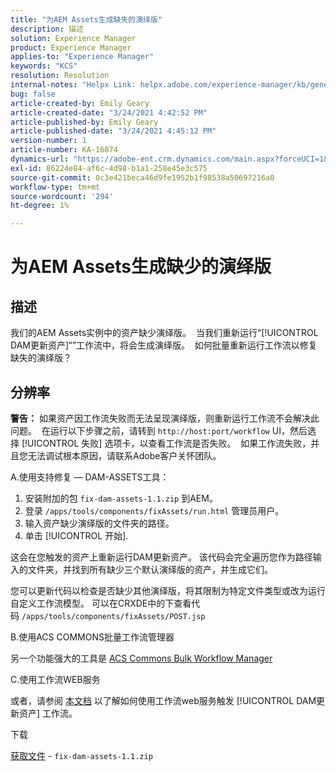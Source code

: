 ```yaml
---
title: "为AEM Assets生成缺失的演绎版"
description: 描述
solution: Experience Manager
product: Experience Manager
applies-to: "Experience Manager"
keywords: "KCS"
resolution: Resolution
internal-notes: "Helpx Link: helpx.adobe.com/experience-manager/kb/generating-the-missing-renditions-for-aem-assets.html"
bug: false
article-created-by: Emily Geary
article-created-date: "3/24/2021 4:42:52 PM"
article-published-by: Emily Geary
article-published-date: "3/24/2021 4:45:12 PM"
version-number: 1
article-number: KA-16874
dynamics-url: "https://adobe-ent.crm.dynamics.com/main.aspx?forceUCI=1&pagetype=entityrecord&etn=knowledgearticle&id=59bcb0f3-bf8c-eb11-a812-000d3a58b9d1"
exl-id: 86224e84-af6c-4d98-b1a1-258e45e3c575
source-git-commit: 0c3e421beca46d9fe1952b1f98538a50697216a0
workflow-type: tm+mt
source-wordcount: '294'
ht-degree: 1%

---
```


# 为AEM Assets生成缺少的演绎版

## 描述


我们的AEM Assets实例中的资产缺少演绎版。  当我们重新运行“[!UICONTROL DAM更新资产]“”工作流中，将会生成演绎版。  如何批量重新运行工作流以修复缺失的演绎版？


## 分辨率


<b>警告：</b> 如果资产因工作流失败而无法呈现演绎版，则重新运行工作流不会解决此问题。  在运行以下步骤之前，请转到 `http://host:port/workflow` UI，然后选择 [!UICONTROL 失败] 选项卡，以查看工作流是否失败。  如果工作流失败，并且您无法调试根本原因，请联系Adobe客户关怀团队。

A.使用支持修复 — DAM-ASSETS工具：

1. 安装附加的包 `fix-dam-assets-1.1.zip` 到AEM。
2. 登录 `/apps/tools/components/fixAssets/run.html` 管理员用户。
3. 输入资产缺少演绎版的文件夹的路径。
4. 单击 [!UICONTROL 开始].


这会在您触发的资产上重新运行DAM更新资产。 该代码会完全遍历您作为路径输入的文件夹，并找到所有缺少三个默认演绎版的资产，并生成它们。

您可以更新代码以检查是否缺少其他演绎版，将其限制为特定文件类型或改为运行自定义工作流模型。 可以在CRXDE中的下查看代码 `/apps/tools/components/fixAssets/POST.jsp`



B.使用ACS COMMONS批量工作流管理器

另一个功能强大的工具是 [ACS Commons Bulk Workflow Manager](https://adobe-consulting-services.github.io/acs-aem-commons/features/bulk-workflow-manager/index.html)



C.使用工作流WEB服务

或者，请参阅 [本文档](https://helpx.adobe.com/experience-manager/6-2/sites/developing/using/wf-program-interaction.html#Creating,%20Reading%20or%20Deleting%20Workflow%20Models) 以了解如何使用工作流web服务触发 [!UICONTROL DAM更新资产] 工作流。

下载

[获取文件](https://helpx.adobe.com/content/dam/help/en/experience-manager/kb/generating-the-missing-renditions-for-aem-assets/_jcr_content/main-pars/download_section/download-1/fix-dam-assets-11.zip "fix-dam-assets-1.1.zip") - `fix-dam-assets-1.1.zip`
